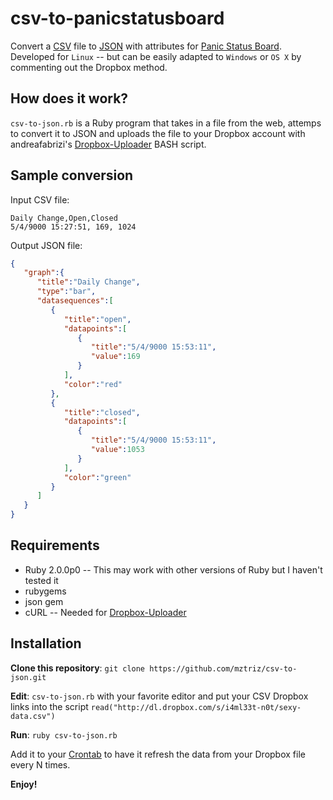 csv-to-panicstatusboard
===========

Convert a [CSV](http://en.wikipedia.org/wiki/Comma-separated_values) file to [JSON](http://en.wikipedia.org/wiki/JSON) with attributes for [Panic Status Board](http://panic.com/statusboard/).
Developed for `Linux` -- but can be easily adapted to `Windows` or `OS X` by commenting out the Dropbox method. 

How does it work?
----
`csv-to-json.rb` is a Ruby program that takes in a file from the web, attemps to convert it to JSON and uploads the file to your Dropbox account with andreafabrizi's [Dropbox-Uploader](https://github.com/andreafabrizi/Dropbox-Uploader) BASH script.

Sample conversion
----
Input CSV file:
`````csv
Daily Change,Open,Closed
5/4/9000 15:27:51, 169, 1024

`````
Output JSON file:
``````json
{
   "graph":{
      "title":"Daily Change",
      "type":"bar",
      "datasequences":[
         {
            "title":"open",
            "datapoints":[
               {
                  "title":"5/4/9000 15:53:11",
                  "value":169
               }
            ],
            "color":"red"
         },
         {
            "title":"closed",
            "datapoints":[
               {
                  "title":"5/4/9000 15:53:11",
                  "value":1053
               }
            ],
            "color":"green"
         }
      ]
   }
}
``````
Requirements
----
* Ruby 2.0.0p0 -- This may work with other versions of Ruby but I haven't tested it
* rubygems
* json gem
* cURL -- Needed for [Dropbox-Uploader](https://github.com/andreafabrizi/Dropbox-Uploader)

Installation
----
**Clone this repository**:
`git clone https://github.com/mztriz/csv-to-json.git`

**Edit**: `csv-to-json.rb` with your favorite editor and put your CSV Dropbox links into the script
`read("http://dl.dropbox.com/s/i4ml33t-n0t/sexy-data.csv")`

**Run**:
`ruby csv-to-json.rb`

Add it to your [Crontab](http://en.wikipedia.org/wiki/Crontab) to have it refresh the data from  your Dropbox file every N times.

**Enjoy!**

